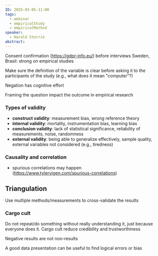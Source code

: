 ```yaml
---
ID: 2025-03-05-11:00
tags:
  - webinar
  - empiricalStudy
  - empiricalMethod
speaker:
  - Harald Storrie
abstract:
---
```

Consent confirmation (https://gdpr-info.eu/) before interviews
Sweden, Brasil: strong on empirical studies

Make sure the definition of the variable is clear before asking it to the participants of the study (e.g., what does it mean "computer"?)

Negation has cognitive effort

Framing the question impact the outcome in empirical research

### Types of validity

 - **construct validity**: measurement bias, wrong reference theory
 - **internal validity**:  mortality, instrumentation bias, learning bias
 - **conclusion validity**: lack of statistical significance, reliability of measurements, noise, randomness
 - **external validity**: being able to generalize effectively, sample quality, external variables not considered (e.g., tiredness)

### Causality and correlation

- spurious correlations may happen (https://www.tylervigen.com/spurious-correlations)

## Triangulation

Use multiple methods/measurements to cross-validate the results

### Cargo cult

Do not repeat/do something without really understanding it, just because everyone does it. Cargo cult reduce credibility and trustworthiness


Negative results are not non-results

A good data presentation can be useful to find logical errors or bias

